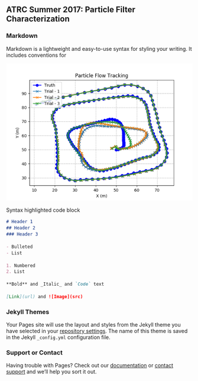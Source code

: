 ## ATRC Summer 2017: Particle Filter Characterization

### Markdown

Markdown is a lightweight and easy-to-use syntax for styling your writing. It includes conventions for

![Particle Filter](/docs/images/PFTrack.png)

Syntax highlighted code block
```markdown
# Header 1
## Header 2
### Header 3

- Bulleted
- List

1. Numbered
2. List

**Bold** and _Italic_ and `Code` text

[Link](url) and ![Image](src)
```



### Jekyll Themes

Your Pages site will use the layout and styles from the Jekyll theme you have selected in your [repository settings](https://github.com/drmohler/ParticleFilterCharacterization/settings). The name of this theme is saved in the Jekyll `_config.yml` configuration file.

### Support or Contact

Having trouble with Pages? Check out our [documentation](https://help.github.com/categories/github-pages-basics/) or [contact support](https://github.com/contact) and we’ll help you sort it out.
